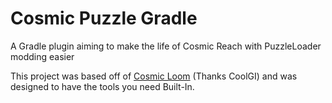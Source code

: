 # Cosmic Puzzle Gradle
A Gradle plugin aiming to make the life of Cosmic Reach with PuzzleLoader modding easier

This project was based off of [Cosmic Loom](https://codeberg.org/CRModders/cosmic-loom) (Thanks CoolGI) and was designed to have the tools you need Built-In.